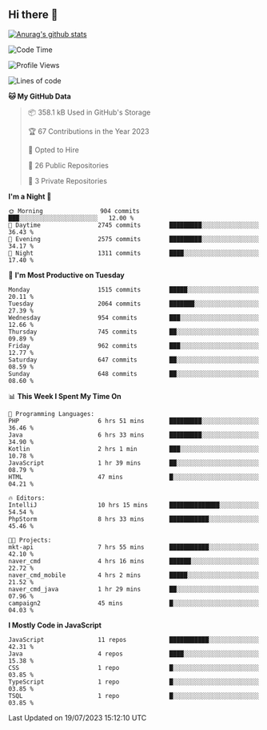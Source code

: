 ## Hi there 👋

[![Anurag's github stats](https://github-readme-stats.vercel.app/api?username=Songwonseok)](https://github.com/anuraghazra/github-readme-stats)



<!--START_SECTION:waka-->
![Code Time](http://img.shields.io/badge/Code%20Time-2%2C323%20hrs%2015%20mins-blue)

![Profile Views](http://img.shields.io/badge/Profile%20Views-1-blue)

![Lines of code](https://img.shields.io/badge/From%20Hello%20World%20I%27ve%20Written-35.0%20million%20lines%20of%20code-blue)

**🐱 My GitHub Data** 

> 📦 358.1 kB Used in GitHub's Storage 
 > 
> 🏆 67 Contributions in the Year 2023
 > 
> 💼 Opted to Hire
 > 
> 📜 26 Public Repositories 
 > 
> 🔑 3 Private Repositories 
 > 
**I'm a Night 🦉** 

```text
🌞 Morning                904 commits         ███░░░░░░░░░░░░░░░░░░░░░░   12.00 % 
🌆 Daytime                2745 commits        █████████░░░░░░░░░░░░░░░░   36.43 % 
🌃 Evening                2575 commits        █████████░░░░░░░░░░░░░░░░   34.17 % 
🌙 Night                  1311 commits        ████░░░░░░░░░░░░░░░░░░░░░   17.40 % 
```
📅 **I'm Most Productive on Tuesday** 

```text
Monday                   1515 commits        █████░░░░░░░░░░░░░░░░░░░░   20.11 % 
Tuesday                  2064 commits        ███████░░░░░░░░░░░░░░░░░░   27.39 % 
Wednesday                954 commits         ███░░░░░░░░░░░░░░░░░░░░░░   12.66 % 
Thursday                 745 commits         ██░░░░░░░░░░░░░░░░░░░░░░░   09.89 % 
Friday                   962 commits         ███░░░░░░░░░░░░░░░░░░░░░░   12.77 % 
Saturday                 647 commits         ██░░░░░░░░░░░░░░░░░░░░░░░   08.59 % 
Sunday                   648 commits         ██░░░░░░░░░░░░░░░░░░░░░░░   08.60 % 
```


📊 **This Week I Spent My Time On** 

```text
💬 Programming Languages: 
PHP                      6 hrs 51 mins       █████████░░░░░░░░░░░░░░░░   36.46 % 
Java                     6 hrs 33 mins       █████████░░░░░░░░░░░░░░░░   34.90 % 
Kotlin                   2 hrs 1 min         ███░░░░░░░░░░░░░░░░░░░░░░   10.78 % 
JavaScript               1 hr 39 mins        ██░░░░░░░░░░░░░░░░░░░░░░░   08.79 % 
HTML                     47 mins             █░░░░░░░░░░░░░░░░░░░░░░░░   04.21 % 

🔥 Editors: 
IntelliJ                 10 hrs 15 mins      ██████████████░░░░░░░░░░░   54.54 % 
PhpStorm                 8 hrs 33 mins       ███████████░░░░░░░░░░░░░░   45.46 % 

🐱‍💻 Projects: 
mkt-api                  7 hrs 55 mins       ███████████░░░░░░░░░░░░░░   42.10 % 
naver_cmd                4 hrs 16 mins       ██████░░░░░░░░░░░░░░░░░░░   22.72 % 
naver_cmd_mobile         4 hrs 2 mins        █████░░░░░░░░░░░░░░░░░░░░   21.52 % 
naver_cmd_java           1 hr 29 mins        ██░░░░░░░░░░░░░░░░░░░░░░░   07.96 % 
campaign2                45 mins             █░░░░░░░░░░░░░░░░░░░░░░░░   04.03 % 
```

**I Mostly Code in JavaScript** 

```text
JavaScript               11 repos            ███████████░░░░░░░░░░░░░░   42.31 % 
Java                     4 repos             ████░░░░░░░░░░░░░░░░░░░░░   15.38 % 
CSS                      1 repo              █░░░░░░░░░░░░░░░░░░░░░░░░   03.85 % 
TypeScript               1 repo              █░░░░░░░░░░░░░░░░░░░░░░░░   03.85 % 
TSQL                     1 repo              █░░░░░░░░░░░░░░░░░░░░░░░░   03.85 % 
```




 Last Updated on 19/07/2023 15:12:10 UTC
<!--END_SECTION:waka-->

